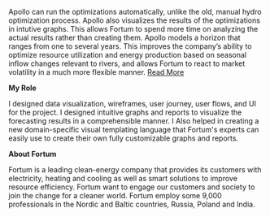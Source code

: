 Apollo can run the optimizations automatically, unlike the old, manual hydro optimization process. Apollo also visualizes the results of the optimizations in intutive graphs. This allows Fortum to spend more time on analyzing the actual results rather than creating them. Apollo models a horizon that ranges from one to several years. This improves the company’s ability to optimize resource utilization and energy production based on seasonal inflow changes relevant to rivers, and allows Fortum to react to market volatility in a much more flexible manner. [Read More](https://futurice.com/work/fortum-apollo)

__My Role__

I designed data visualization, wireframes, user journey, user flows, and UI for the project. I designed intuitive graphs and reports to visualize the forecasting results in a comprehensible manner. I Also helped in creating a new domain-specific visual templating language that Fortum's experts can easily use to create their own fully customizable graphs and reports.

__About Fortum__

Fortum is a leading clean-energy company that provides its customers with electricity, heating and cooling as well as smart solutions to improve resource efficiency. Fortum want to engage our customers and society to join the change for a cleaner world. Fortum employ some 9,000 professionals in the Nordic and Baltic countries, Russia, Poland and India.